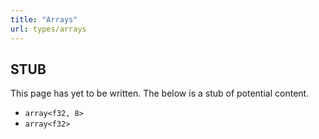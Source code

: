 ```yaml
---
title: "Arrays"
url: types/arrays
---
```


## STUB
This page has yet to be written. The below is a stub of potential content.

* `array<f32, 8>`
* `array<f32>`

